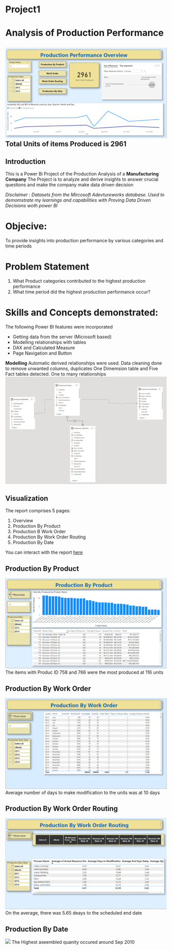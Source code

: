 # Project1
# Analysis of Production Performance 
![](production_overview.png)
Total Units of items Produced is 2961
---
## Introduction
This is a Power Bi Project of the Production Analysis of a **Manufacturing Company**
The Project is to analyze and derive insights to answer crucial questions and make 
the company make data driven decision

_Disclaimer_ : _Datasets from the Mircosoft Adevtureworks database. Used to demomstrate my learnings and capabilities
with Proving Data Driven Decisions woth power BI_

# Objecive:
To provide insights into production performance by various categories and time periods

# Problem Statement
1. What Product categories contributed to the highest production performance
2.  What time period did the highest production performance occur?

# Skills and Concepts demonstrated:
The following Power BI features were incorporated
- Getting data from the server (Microsoft based)
- Modelling relationships with tables
- DAX and Calculated Measure
- Page Navigation and Button

**Modelling**
Automatic derived relationships were used. Data cleaning done to remove unwanted columns, duplicates
One Dimemsion table and Five Fact tables detected. One to many relationships
![](data_model.png)

## Visualization
The report comprises 5 pages:
1. Overview
2. Production By Product
3. Production B Work Order
4. Production By Work Order Routing
5. Production By Date

You can interact with the report [here](https://app.powerbi.com/groups/me/reports/1a8e3174-c32d-4335-8106-e1f66041eeb4/ReportSection1ae8ff6bbf1920352db2?experience=power-bi)

## Production By Product
![](production_by_product.png)
The items with Produc ID 758 and 766 were the most produced at 116 units

## Production By Work Order
![](production_by_work_order.png)
Average number of days to make modification to the units was at 10 days

## Production By Work Order Routing
![](production_by_work_order_routing.png)
On the average, there was 5.65 deays to the scheduled end date

## Production By Date
![](production_by_date)
The Highest aseembled quanity occured around Sep 2010

